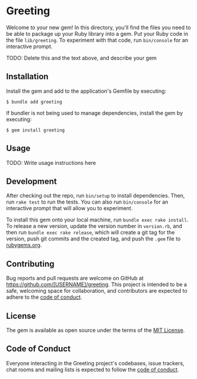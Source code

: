 # Greeting

Welcome to your new gem! In this directory, you'll find the files you need to be able to package up your Ruby library into a gem. Put your Ruby code in the file `lib/greeting`. To experiment with that code, run `bin/console` for an interactive prompt.

TODO: Delete this and the text above, and describe your gem

## Installation

Install the gem and add to the application's Gemfile by executing:

    $ bundle add greeting

If bundler is not being used to manage dependencies, install the gem by executing:

    $ gem install greeting

## Usage

TODO: Write usage instructions here

## Development

After checking out the repo, run `bin/setup` to install dependencies. Then, run `rake test` to run the tests. You can also run `bin/console` for an interactive prompt that will allow you to experiment.

To install this gem onto your local machine, run `bundle exec rake install`. To release a new version, update the version number in `version.rb`, and then run `bundle exec rake release`, which will create a git tag for the version, push git commits and the created tag, and push the `.gem` file to [rubygems.org](https://rubygems.org).

## Contributing

Bug reports and pull requests are welcome on GitHub at https://github.com/[USERNAME]/greeting. This project is intended to be a safe, welcoming space for collaboration, and contributors are expected to adhere to the [code of conduct](https://github.com/[USERNAME]/greeting/blob/main/CODE_OF_CONDUCT.md).

## License

The gem is available as open source under the terms of the [MIT License](https://opensource.org/licenses/MIT).

## Code of Conduct

Everyone interacting in the Greeting project's codebases, issue trackers, chat rooms and mailing lists is expected to follow the [code of conduct](https://github.com/[USERNAME]/greeting/blob/main/CODE_OF_CONDUCT.md).
